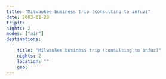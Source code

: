 ```yaml
---
title: "Milwaukee business trip (consulting to infuz)"
date: 2003-01-29
tripit:
nights: 2
modes: ["air"]
destinations:
  -
    title: "Milwaukee business trip (consulting to infuz)"
    nights: 2
    location: ""
    geo:
---
```



